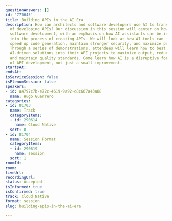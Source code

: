 ```yaml
---
questionAnswers: []
id: '770645'
title: Building APIs in the AI Era
description: How can architects and software developers use AI to transform the process
  of developing APIs? Our discussion in this session will center on how AI is revolutionizing
  software development, with an emphasis on how AI assistants can be incorporated
  into the process of creating APIs. We will look at how AI tools can improve testing,
  speed up code generation, maintain stronger security, and maximize performance.
  Through a series of demonstrations, attendees will learn how to best incorporate
  AI-driven solutions into their API projects to maximize output, reduce time-to-market,
  and maintain quality standards. Come learn how AI is a disruptive force in the evolution
  of API development, not just a small improvement.
startsAt:
endsAt:
isServiceSession: false
isPlenumSession: false
speakers:
- id: a4797c7b-e72c-4619-9a92-c8c667a43a88
  name: Hugo Guerrero
categories:
- id: 81703
  name: Track
  categoryItems:
  - id: 290614
    name: Cloud Native
  sort: 0
- id: 81704
  name: Session Format
  categoryItems:
  - id: 290619
    name: session
  sort: 1
roomId:
room:
liveUrl:
recordingUrl:
status: Accepted
isInformed: true
isConfirmed: true
track: Cloud Native
format: session
slug: building-apis-in-the-ai-era

---
```

